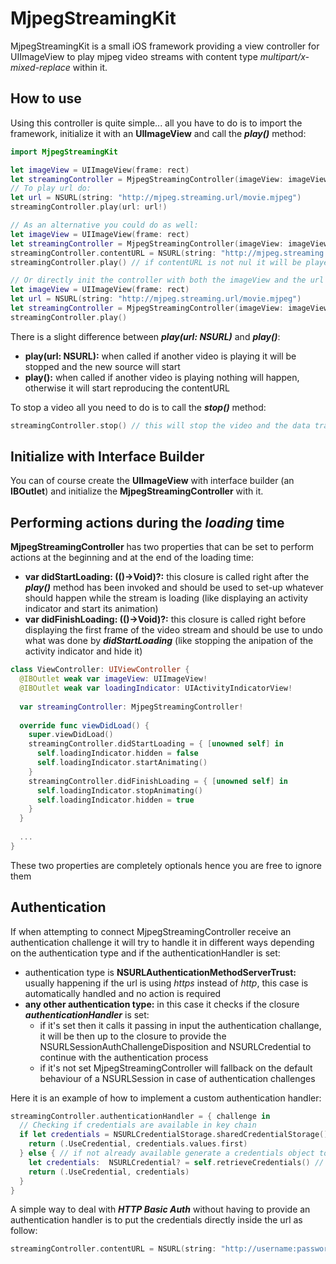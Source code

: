 # MjpegStreamingKit
MjpegStreamingKit is a small iOS framework providing a view controller for UIImageView to play mjpeg video streams 
with content type _multipart/x-mixed-replace_ within it.

## How to use
Using this controller is quite simple... all you have to do is to import the framework, initialize it with an __UIImageView__ and call the __*play()*__ method:
```swift
import MjpegStreamingKit

let imageView = UIImageView(frame: rect)
let streamingController = MjpegStreamingController(imageView: imageView)
// To play url do:
let url = NSURL(string: "http://mjpeg.streaming.url/movie.mjpeg")
streamingController.play(url: url!)

// As an alternative you could do as well:
let imageView = UIImageView(frame: rect)
let streamingController = MjpegStreamingController(imageView: imageView)
streamingController.contentURL = NSURL(string: "http://mjpeg.streaming.url/movie.mjpeg")
streamingController.play() // if contentURL is not nul it will be played

// Or directly init the controller with both the imageView and the url
let imageView = UIImageView(frame: rect)
let url = NSURL(string: "http://mjpeg.streaming.url/movie.mjpeg")
let streamingController = MjpegStreamingController(imageView: imageView, contentURL: url!)
streamingController.play()
```
There is a slight difference between __*play(url: NSURL)*__ and __*play()*__:
  * __play(url: NSURL):__ when called if another video is playing it will be stopped and the new source will start
  * __play():__ when called if another video is playing nothing will happen, otherwise it will start reproducing the contentURL

To stop a video all you need to do is to call the __*stop()*__ method:
```swift
streamingController.stop() // this will stop the video and the data transfer
```

## Initialize with Interface Builder
You can of course create the __UIImageView__ with interface builder (an __IBOutlet__) and initialize the __MjpegStreamingController__ with it.

## Performing actions during the *loading* time
__MjpegStreamingController__ has two properties that can be set to perform actions at the beginning and at the end of the loading time:
  * __var didStartLoading: (()->Void)?:__ this closure is called right after the __*play()*__ method has been invoked and should be used to set-up whatever should happen while the stream is loading (like displaying an activity indicator and start its animation)
  * __var didFinishLoading: (()->Void)?:__ this closure is called right before displaying the first frame of the video stream and should be use to undo what was done by __*didStartLoading*__ (like stopping the anipation of the activity indicator and hide it)
```swift
class ViewController: UIViewController {
  @IBOutlet weak var imageView: UIImageView!
  @IBOutlet weak var loadingIndicator: UIActivityIndicatorView!
  
  var streamingController: MjpegStreamingController!
    
  override func viewDidLoad() {
    super.viewDidLoad()
    streamingController.didStartLoading = { [unowned self] in
      self.loadingIndicator.hidden = false
      self.loadingIndicator.startAnimating()
    }
    streamingController.didFinishLoading = { [unowned self] in
      self.loadingIndicator.stopAnimating()
      self.loadingIndicator.hidden = true
    }
  }
  
  ...
}
```

These two properties are completely optionals hence you are free to ignore them

## Authentication
If when attempting to connect MjpegStreamingController receive an authentication challenge it will try to handle it in different ways depending on the authentication type and if the authenticationHandler is set:
  * authentication type is __NSURLAuthenticationMethodServerTrust:__ usually happening if the url is using *https* instead of *http*, this case is automatically handled and no action is required
  * __any other authentication type:__ in this case it checks if the closure __*authenticationHandler*__ is set:
    * if it's set then it calls it passing in input the authentication challange, it will be then up to the closure to provide the NSURLSessionAuthChallengeDisposition and NSURLCredential to continue with the authentication process
    * if it's not set MjpegStreamingController will fallback on the default behaviour of a NSURLSession in case of authentication challenges

Here it is an example of how to implement a custom authentication handler:
```swift
streamingController.authenticationHandler = { challenge in
  // Checking if credentials are available in key chain
  if let credentials = NSURLCredentialStorage.sharedCredentialStorage().credentialsForProtectionSpace(challenge.protectionSpace) where credentials.count > 0 {
    return (.UseCredential, credentials.values.first)
  } else { // if not already available generate a credentials object to use
    let credentials:  NSURLCredential? = self.retrieveCredentials() // a method that is creating NSURLCredential object
    return (.UseCredential, credentials)
  } 
}
```

A simple way to deal with __*HTTP Basic Auth*__ without having to provide an authentication handler is to put the credentials directly inside the url as follow:
```swift
streamingController.contentURL = NSURL(string: "http://username:password@mjpeg.streaming.url/movie.mjpeg")
```
